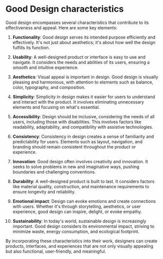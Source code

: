 # Good Design characteristics

Good design encompasses several characteristics that contribute to its effectiveness and appeal. Here are some key elements:

1. **Functionality**: Good design serves its intended purpose efficiently and effectively. It's not just about aesthetics; it's about how well the design fulfills its function.

2. **Usability**: A well-designed product or interface is easy to use and navigate. It considers the needs and abilities of its users, ensuring a smooth and intuitive experience.

3. **Aesthetics**: Visual appeal is important in design. Good design is visually pleasing and harmonious, with attention to elements such as balance, color, typography, and composition.

4. **Simplicity**: Simplicity in design makes it easier for users to understand and interact with the product. It involves eliminating unnecessary elements and focusing on what's essential.

5. **Accessibility**: Design should be inclusive, considering the needs of all users, including those with disabilities. This involves factors like readability, adaptability, and compatibility with assistive technologies.

6. **Consistency**: Consistency in design creates a sense of familiarity and predictability for users. Elements such as layout, navigation, and branding should remain consistent throughout the product or experience.

7. **Innovation**: Good design often involves creativity and innovation. It seeks to solve problems in new and imaginative ways, pushing boundaries and challenging conventions.

8. **Durability**: A well-designed product is built to last. It considers factors like material quality, construction, and maintenance requirements to ensure longevity and reliability.

9. **Emotional impact**: Design can evoke emotions and create connections with users. Whether it's through storytelling, aesthetics, or user experience, good design can inspire, delight, or evoke empathy.

10. **Sustainability**: In today's world, sustainable design is increasingly important. Good design considers its environmental impact, striving to minimize waste, energy consumption, and ecological footprint.

By incorporating these characteristics into their work, designers can create products, interfaces, and experiences that are not only visually appealing but also functional, user-friendly, and meaningful.